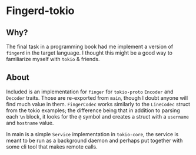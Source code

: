 # Fingerd-tokio 

## Why? 

The final task in a programming book had me implement a version of `fingerd` in the target language. I thought this might be a good way to familiarize myself with `tokio` & friends. 

## About

Included is an implementation for `finger` for `tokio-proto` `Encoder` and `Decoder` traits. Those are re-exported from `main`, though I doubt anyone will find much value in them. `FingerCodec` works similarly to the `LineCodec` struct from the tokio examples; the difference being that in addition to parsing each `\n` block, it looks for the `@` symbol and creates a struct with a `username` and `hostname` value.

In main is a simple `Service` implementation in `tokio-core`, the service is meant to be run as a background daemon and perhaps put together with some cli tool that makes remote calls. 
